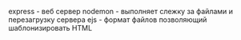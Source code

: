 express - веб сервер
nodemon - выполняет слежку за файлами и перезагрузку сервера
ejs - формат файлов позволяющий шаблонизировать HTML